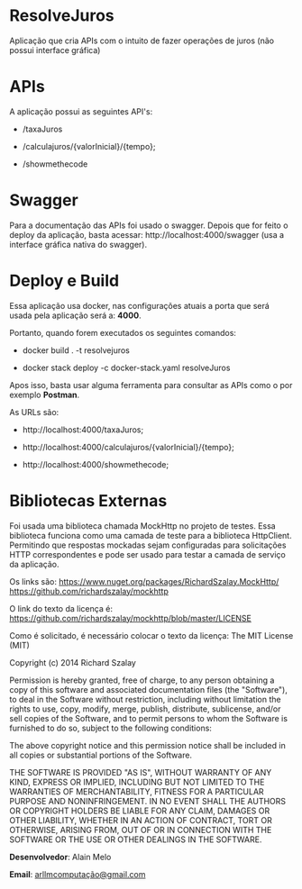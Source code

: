 
# ResolveJuros

Aplicação que cria APIs com o intuito de fazer operações de juros (não possui interface gráfica)

# APIs

A aplicação possui as seguintes API's:

- /taxaJuros

- /calculajuros/{valorInicial}/{tempo};

- /showmethecode

# Swagger

Para a documentação das APIs foi usado o swagger. Depois que for feito o deploy da aplicação, basta acessar: http://localhost:4000/swagger (usa a interface gráfica nativa do swagger).

# Deploy e Build

Essa aplicação usa docker, nas configurações atuais a porta que será usada pela aplicação será a: **4000**.

Portanto, quando forem executados os seguintes comandos:

- docker build . -t resolvejuros

- docker stack deploy -c docker-stack.yaml resolveJuros

Apos isso, basta usar alguma ferramenta para consultar as APIs como o por exemplo **Postman**.

As URLs são:

- http://localhost:4000/taxaJuros;

- http://localhost:4000/calculajuros/{valorInicial}/{tempo};

- http://localhost:4000/showmethecode;



# Bibliotecas Externas
Foi usada uma biblioteca chamada MockHttp no projeto de testes. Essa biblioteca funciona como uma camada de teste para a biblioteca HttpClient. Permitindo que respostas mockadas sejam configuradas para solicitações HTTP correspondentes e pode ser usado para testar a camada de serviço da aplicação.

Os links são:
https://www.nuget.org/packages/RichardSzalay.MockHttp/
https://github.com/richardszalay/mockhttp

O link do texto da licença é: https://github.com/richardszalay/mockhttp/blob/master/LICENSE

Como é solicitado, é necessário colocar o texto da licença:
The MIT License (MIT)

Copyright (c) 2014 Richard Szalay

Permission is hereby granted, free of charge, to any person obtaining a copy
of this software and associated documentation files (the "Software"), to deal
in the Software without restriction, including without limitation the rights
to use, copy, modify, merge, publish, distribute, sublicense, and/or sell
copies of the Software, and to permit persons to whom the Software is
furnished to do so, subject to the following conditions:

The above copyright notice and this permission notice shall be included in all
copies or substantial portions of the Software.

THE SOFTWARE IS PROVIDED "AS IS", WITHOUT WARRANTY OF ANY KIND, EXPRESS OR
IMPLIED, INCLUDING BUT NOT LIMITED TO THE WARRANTIES OF MERCHANTABILITY,
FITNESS FOR A PARTICULAR PURPOSE AND NONINFRINGEMENT. IN NO EVENT SHALL THE
AUTHORS OR COPYRIGHT HOLDERS BE LIABLE FOR ANY CLAIM, DAMAGES OR OTHER
LIABILITY, WHETHER IN AN ACTION OF CONTRACT, TORT OR OTHERWISE, ARISING FROM,
OUT OF OR IN CONNECTION WITH THE SOFTWARE OR THE USE OR OTHER DEALINGS IN THE
SOFTWARE.


**Desenvolvedor**: Alain Melo

**Email**: arllmcomputação@gmail.com
